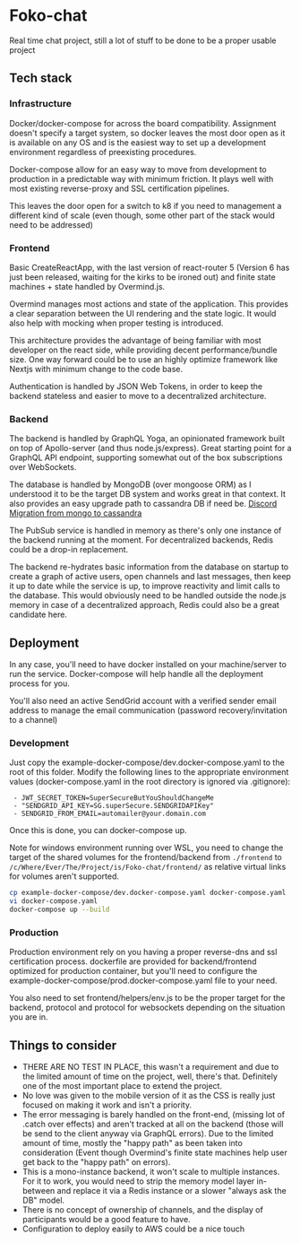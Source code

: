 # Foko-chat

Real time chat project, still a lot of stuff to be done to be a proper usable project

## Tech stack

### Infrastructure

Docker/docker-compose for across the board compatibility. Assignment doesn't specify a target system, so docker leaves the most door open as it is available on any OS and is the easiest way to set up a development environment regardless of preexisting procedures.

Docker-compose allow for an easy way to move from development to production in a predictable way with minimum friction. It plays well with most existing reverse-proxy and SSL certification pipelines.

This leaves the door open for a switch to k8 if you need to management a different kind of scale (even though, some other part of the stack would need to be addressed)

### Frontend

Basic CreateReactApp, with the last version of react-router 5 (Version 6 has just been released, waiting for the kirks to be ironed out) and finite state machines + state handled by Overmind.js.

Overmind manages most actions and state of the application. This provides a clear separation between the UI rendering and the state logic. It would also help with mocking when proper testing is introduced.

This architecture provides the advantage of being familiar with most developer on the react side, while providing decent performance/bundle size. One way forward could be to use an highly optimize framework like Nextjs with minimum change to the code base.

Authentication is handled by JSON Web Tokens, in order to keep the backend stateless and easier to move to a decentralized architecture.


### Backend

The backend is handled by GraphQL Yoga, an opinionated framework built on top of Apollo-server (and thus node.js/express). Great starting point for a GraphQL API endpoint, supporting somewhat out of the box subscriptions over WebSockets. 

The database is handled by MongoDB (over mongoose ORM) as I understood it to be the target DB system and works great in that context. It also provides an easy upgrade path to cassandra DB if need be. [Discord Migration from mongo to cassandra](https://blog.discordapp.com/how-discord-stores-billions-of-messages-7fa6ec7ee4c7)

The PubSub service is handled in memory as there's only one instance of the backend running at the moment. For decentralized backends, Redis could be a drop-in replacement.

The backend re-hydrates basic information from the database on startup to create a graph of active users, open channels and last messages, then keep it up to date while the service is up, to improve reactivity and limit calls to the database. This would obviously need to be handled outside the node.js memory in case of a decentralized approach, Redis could also be a great candidate here.

## Deployment

In any case, you'll need to have docker installed on your machine/server to run the service. Docker-compose will help handle all the deployment process for you.

You'll also need an active SendGrid account with a verified sender email address to manage the email communication (password recovery/invitation to a channel)

### Development

Just copy the example-docker-compose/dev.docker-compose.yaml to the root of this folder.
Modify the following lines to the appropriate environment values (docker-compose.yaml in the root directory is ignored via .gitignore): 

```
 - JWT_SECRET_TOKEN=SuperSecureButYouShouldChangeMe
 - "SENDGRID_API_KEY=SG.superSecure.SENDGRIDAPIKey"
 - SENDGRID_FROM_EMAIL=automailer@your.domain.com
```

Once this is done, you can docker-compose up.

Note for windows environment running over WSL, you need to change the target of the shared volumes for the frontend/backend from `./frontend` to `/c/Where/Ever/The/Project/is/Foko-chat/frontend/` as relative virtual links for volumes aren't supported.


```bash
cp example-docker-compose/dev.docker-compose.yaml docker-compose.yaml
vi docker-compose.yaml
docker-compose up --build
```

### Production

Production environment rely on you having a proper reverse-dns and ssl certification process. dockerfile are provided for  backend/frontend optimized for production container, but you'll need to configure the example-docker-compose/prod.docker-compose.yaml file to your need.

You also need to set frontend/helpers/env.js to be the proper target for the backend, protocol and protocol for websockets depending on the situation you are in.


## Things to consider

 - THERE ARE NO TEST IN PLACE, this wasn't a requirement and due to the limited amount of time on the project, well, there's that. Definitely one of the most important place to extend the project.
 - No love was given to the mobile version of it as the CSS is really just focused on making it work and isn't a priority.
 - The error messaging is barely handled on the front-end, (missing lot of .catch over effects) and aren't tracked at all on the backend (those will be send to the client anyway via GraphQL errors).
 Due to the limited amount of time, mostly the "happy path" as been taken into consideration (Event though Overmind's finite state machines help user get back to the "happy path" on errors).
 - This is a mono-instance backend, it won't scale to multiple instances. For it to work, you would need to strip the memory model layer in-between and replace it via a Redis instance or a slower "always ask the DB" model.
 - There is no concept of ownership of channels, and the display of participants would be a good feature to have.
 - Configuration to deploy easily to AWS could be a nice touch